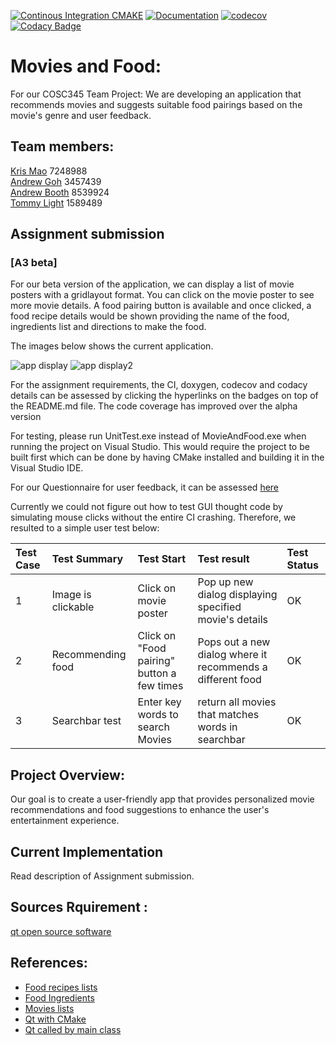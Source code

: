 [![Continous Integration CMAKE](https://github.com/vicmon810/COSC345/actions/workflows/cmake.yaml/badge.svg)](https://github.com/vicmon810/COSC345/actions/workflows/cmake.yaml)
[![Documentation](https://codedocs.xyz/vicmon810/COSC345.svg)](https://codedocs.xyz/vicmon810/COSC345/)
[![codecov](https://codecov.io/gh/vicmon810/COSC345/graph/badge.svg?token=P25HQT144Q)](https://codecov.io/gh/vicmon810/COSC345)
[![Codacy Badge](https://app.codacy.com/project/badge/Grade/db37ffc37f4b44fdb96f0b6e863c1410)](https://app.codacy.com/gh/vicmon810/COSC345/dashboard?utm_source=gh&utm_medium=referral&utm_content=&utm_campaign=Badge_grade)

# Movies and Food:
For our COSC345 Team Project: We are developing an application that recommends movies and suggests suitable food pairings based on the movie's genre and user feedback.

## Team members: 
[Kris Mao](https://github.com/vicmon810) 7248988 <br>
[Andrew Goh](https://github.com/andre2410) 3457439 <br>
[Andrew Booth](https://github.com/boo13103) 8539924 <br>
[Tommy Light](https://github.com/tlite4) 1589489 <br>

## Assignment submission
### [A3 beta]<br>
For our beta version of the application, we can display a list of movie posters with a gridlayout format. You can click on the movie poster to 
see more movie details. A food pairing button is available and once clicked, a food recipe details would be shown
providing the name of the food, ingredients list and directions to make the food.

The images below shows the current application.

![app display](https://i.imgur.com/NLk3bU4.png)
![app display2](https://i.imgur.com/dnbCD0k.png)

For the assignment requirements, the CI, doxygen, codecov and codacy details can be assessed by clicking the hyperlinks on the badges on top of the README.md file.
The code coverage has improved over the alpha version

For testing, please run UnitTest.exe instead of MovieAndFood.exe when running the project on Visual Studio. This would require the project to be built first which can be done by having 
CMake installed and building it in the Visual Studio IDE.

For our Questionnaire for user feedback, it can be assessed [here](https://forms.office.com/r/13M44QcMks)

Currently we could not figure out how to test GUI thought code by simulating mouse clicks without the entire CI crashing.
Therefore, we resulted to a simple user test below:

|Test Case | Test Summary | Test Start | Test result | Test Status|
|:---------|:-------------|:-----------|:------------|:-----------|
| 1  | Image is clickable | Click on movie poster| Pop up new dialog displaying specified movie's details| OK|
| 2  | Recommending food | Click on "Food pairing" button a few times| Pops out a new dialog where it recommends a different food | OK|
| 3 | Searchbar test | Enter key words to search Movies| return all movies that matches words in searchbar| OK|

## Project Overview:
Our goal is to create a user-friendly app that provides personalized movie recommendations and food suggestions to enhance the user's entertainment experience.

## Current Implementation
Read description of Assignment submission.

## Sources Rquirement : 
[qt open source software](https://www.qt.io/)

## References:
*  [Food recipes lists](https://www.kaggle.com/datasets/paultimothymooney/recipenlg/code?resource=download)
*  [Food Ingredients](https://www.kaggle.com/datasets/pes12017000148/food-ingredients-and-recipe-dataset-with-images)
*  [Movies lists](https://www.kaggle.com/datasets/rounakbanik/the-movies-dataset)
*  [Qt with CMake](https://doc.qt.io/qt-6/cmake-get-started.html#building-a-c-console-application)
*  [Qt called by main class](https://stackoverflow.com/questions/17450039/qt-c-gui-call-from-another-class)

